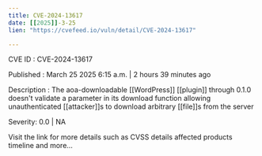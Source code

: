 ```yaml
---
title: CVE-2024-13617
date: [[2025]]-3-25
lien: "https://cvefeed.io/vuln/detail/CVE-2024-13617"

---
```


CVE ID : CVE-2024-13617

Published :  March 25
2025
6:15 a.m. | 2 hours
39 minutes ago

Description : The aoa-downloadable  [[WordPress]] [[plugin]] through 0.1.0 doesn't validate a parameter in its download function
allowing unauthenticated [[attacker]]s to download arbitrary [[file]]s from the server

Severity: 0.0 | NA

Visit the link for more details
such as CVSS details
affected products
timeline
and more...
